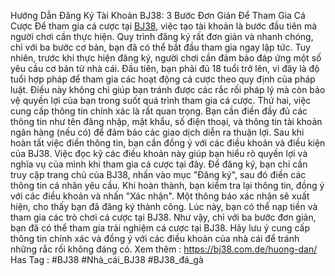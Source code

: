 Hướng Dẫn Đăng Ký Tài Khoản BJ38: 3 Bước Đơn Giản Để Tham Gia Cá Cược
Để tham gia cá cược tại [BJ38](https://bj38.com.de/), việc tạo tài khoản là bước đầu tiên mà người chơi cần thực hiện. Quy trình đăng ký rất đơn giản và nhanh chóng, chỉ với ba bước cơ bản, bạn đã có thể bắt đầu tham gia ngay lập tức. Tuy nhiên, trước khi thực hiện đăng ký, người chơi cần đảm bảo đáp ứng một số yêu cầu cơ bản từ nhà cái.
Đầu tiên, bạn phải đủ 18 tuổi trở lên, vì đây là độ tuổi hợp pháp để tham gia các hoạt động cá cược theo quy định của pháp luật. Điều này không chỉ giúp bạn tránh được các rắc rối pháp lý mà còn bảo vệ quyền lợi của bạn trong suốt quá trình tham gia cá cược. Thứ hai, việc cung cấp thông tin chính xác là rất quan trọng. Bạn cần điền đầy đủ các thông tin như tên đăng nhập, mật khẩu, số điện thoại, và thông tin tài khoản ngân hàng (nếu có) để đảm bảo các giao dịch diễn ra thuận lợi.
Sau khi hoàn tất việc điền thông tin, bạn cần đồng ý với các điều khoản và điều kiện của BJ38. Việc đọc kỹ các điều khoản này giúp bạn hiểu rõ quyền lợi và nghĩa vụ của mình khi tham gia cá cược tại đây.
Để đăng ký, bạn chỉ cần truy cập trang chủ của BJ38, nhấn vào mục "Đăng ký", sau đó điền các thông tin cá nhân yêu cầu. Khi hoàn thành, bạn kiểm tra lại thông tin, đồng ý với các điều khoản và nhấn "Xác nhận". Một thông báo xác nhận sẽ xuất hiện, cho thấy bạn đã đăng ký thành công. Lúc này, bạn có thể nạp tiền và tham gia các trò chơi cá cược tại BJ38.
Như vậy, chỉ với ba bước đơn giản, bạn đã có thể tham gia trải nghiệm cá cược tại BJ38. Hãy lưu ý cung cấp thông tin chính xác và đồng ý với các điều khoản của nhà cái để tránh những rắc rối không đáng có.
Xem thêm : https://bj38.com.de/huong-dan/
Has Tag : #BJ38 #Nhà_cái_BJ38  #BJ38_đá_gà

